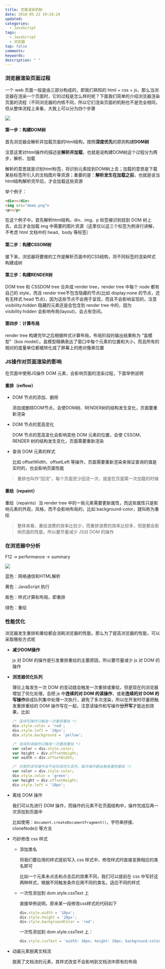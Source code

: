 ```yaml
---
title: 页面渲染机制
date: 2018-05-22 19:24:24
updated:
categories:
  - JavaScript
tags:
  - JavaScript
  - 浏览器
top: false
comments:
keywords:
description: " "
---
```


### 浏览器渲染页面过程

一个 web 页面一般是由三部分构成的，即我们熟知的 html + css + js，那么当浏览器在渲染一个页面时，它的过程是怎么样的呢？下面我们简单的介绍浏览器渲染页面的流程（不同浏览器的内核不同，所以它们渲染页面的机制也不是完全相同，但从整体流程上来看，大致上可以分为四个步骤

![](http://ww1.sinaimg.cn/large/006eYMu7ly1ft4xf2z55vj30oq0aead7.jpg)

#### 第一步：构建DOM树

首先浏览器会解析并加载页面的html结构，按照**深度优先**的原则构建**DOM树**

注意这里对html操作的描述是**解析并加载**，也就是说构建DOM树这个过程分为两步，解析、加载

解析的意思就是识别html标签，将识别元素挂到DOM树上去；加载的意思是下载某些标签所引入的文档图片等资源；重要的是：**解析发生在加载之前**，也就是说当html结构解析完毕后，才会加载这些资源

举个例子：

```html
<div></div>
<img src="demo.png">
<p></p>
```

在这个例子中，首先解析html结构，div、img、p 标签被识别挂到 DOM 树上去，此后才会加载 img 中需要的图片资源（这里仅以这三个标签为例进行讲解，不考虑 html 文档中的 head、body 等标签）

#### 第二步：构建CSSOM树

接下来，浏览器将要做的工作是解析页面中的CSS结构，将不同标签的渲染样式构建成树

#### 第三步：构建RENDER树

DOM tree 和 CSSDOM tree 合并成 render tree，render tree 中每个 node 都有自己的 style，而且 render tree不包含隐藏的节点(比如 display:none 的节点，还有无样式 head 节点)，因为这些节点不会用于呈现，而且不会影响呈现的，注意 visibility:hidden 隐藏的元素还是会包含到 render tree 中的，因为 visibility:hidden 会影响布局(layout)，会占有空间。 

 #### 第四步：计算布局

render tree 构建完毕之后根据样式计算布局，布局阶段的输出结果称为 “盒模型”（box model）。盒模型精确表达了窗口中每个元素的位置和大小，而且所有的相对的度量单位都被转化成了屏幕上的绝对像素位置

### JS操作对页面渲染的影响

在页面中使用JS操作 DOM 元素，会影响页面的渲染过程，下面举例说明

#### 重排（reflow）

+ DOM 节点的添加、删除

  添加或删除DOM节点，会使DOM树、RENDER树的结构发生变化，页面要重新渲染

+ DOM 节点的宽高变化

  DOM 节点的宽高变化会影响其他 DOM 元素的位置，会使 CSSOM、RENDER 树的结构发生变化，页面需要重新渲染

+ 查询 DOM 元素的样式

  比如 offsetWidth、offsetLeft 等操作，页面需要重新渲染来保证查询的值是实时的，也会影响页面性能

> 重排也叫作“回流”，每个页面至少回流一次，就是在页面第一次加载的时候

#### 重绘（repaint）

重绘（repaints）当 render tree 中的一些元素需要更新属性，而这些属性只是影响元素的外观，风格，而不会影响布局的，比如 background-color，就叫称为重绘 

> 整体来看，重绘浪费的效率比较少，而重排浪费的效率比较多，但是都会影响页面的性能，所以要尽量减少 JS对 DOM 的操作

### 在浏览器中分析

F12 -> performance -> summary

![](http://ww1.sinaimg.cn/large/006eYMu7ly1ft4zmpiy6aj30c005ha9z.jpg)

蓝色：网络通信和HTML解析

黄色：JavaScript 执行

紫色：样式计算和布局，即重排

绿色：重绘

### 性能优化

浏览器发生重排和重绘都会消耗浏览器的性能，那么为了提高浏览器的性能，可以采取哪些方式呢

+ **减少DOM操作**

  js 对 DOM 的操作是引发重排重绘的主要原因，所以要尽量减少 js 对 DOM 的操作

+ **浏览器优化队列**

  理论上每发生一次 DOM 的变动就会触发一次重排或重绘，但是现在的浏览器增加了优化处理，会把 js 中**连续的对 DOM 的读操作**，或者**连续的对 DOM 的写操作**排成队列集中处理一次执行，避免了多次渲染，所以在开发时尽量把触发重排重绘的 DOM 操作写在一起，注意读操作和写操作**分开写**才能达到效果，比如

  ```javascript
  /* 连续写操作只触发一次重排重绘 */
  div.style.color = 'red';
  div.style.left = '10px';
  div.style.background = 'yellow';
  
  /* 连续的读操作只触发一次重排重绘 */
  var color = div.style.color;
  var height = div.offsetHeight;
  var width = div.offsetWidth;
  
  /* 交替的读写操作会不会形成优化丢列，每次操作都会触发重排重绘 */
  var color = div.style.color;
  div.style.color = 'green';
  var height = div.offsetHeight;
  div.style.left = '10px';
  ```

+ 离线 DOM 操作

  我们可以先进行 DOM 操作，而操作的元素不在页面结构中，操作完成后再一次添加到页面中

  比如使用：`document.createDocumentFragment()`，字符串拼接、cloneNode() 等方法

+ 巧妙修改 css 样式

  + 添加类名

    将我们要应用的样式提前写入 css 样式中，修改样式时直接变换相应的类名即可

    比如一个元素未点击和点击后的效果不同，我们可以提前在 css 中写好这两种样式，根据不同触发条件应用不同的类名，适应不同的样式

  + 一次性添加到 dom.style.cssText 上

    直接举例说明，原来某一段修改css样式的代码如下

    ```javascript
    div.style.width = '10px';
    div.style.height = '20px';
    div.style.backgroundColor = 'red';
    ```

    一次性添加到 dom.style.cssText 上：

    ```javascript
    div.style.cssText = 'width: 10px; height: 20px; background-color: green;';
    ```

+ 动画元素脱离文档流

  脱离了文档流的元素，其样式改变不会影响到文档流中原有的布局

